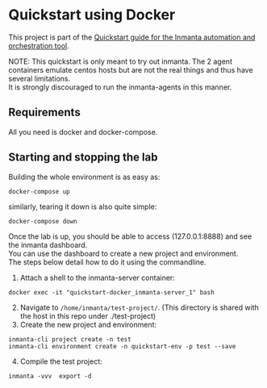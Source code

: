 # Quickstart using Docker

This project is part of the [Quickstart guide for the Inmanta automation and orchestration tool](https://docs.inmanta.com/community/latest/quickstart.html).  

NOTE:
This quickstart is only meant to try out inmanta.
The 2 agent containers emulate centos hosts but are not the real things and thus have several limitations.  
It is strongly discouraged to run the inmanta-agents in this manner.  

## Requirements

All you need is docker and docker-compose.  

## Starting and stopping the lab

Building the whole environment is as easy as:  

`docker-compose up`

similarly, tearing it down is also quite simple:  

`docker-compose down`

Once the lab is up, you should be able to access (127.0.0.1:8888) and see the inmanta dashboard.  
You can use the dashboard to create a new project and environment.  
The steps below detail how to do it using the commandline.  

1. Attach a shell to the inmanta-server container:  

`docker exec -it "quickstart-docker_inmanta-server_1" bash`

2. Navigate to `/home/inmanta/test-project/`. (This directory is shared with the host in this repo under ./test-project)
3. Create the new project and environment:

```
inmanta-cli project create -n test
inmanta-cli environment create -n quickstart-env -p test --save
```

4. Compile the test project:

`inmanta -vvv  export -d`
